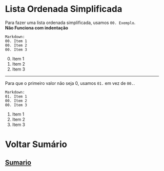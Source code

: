 # Lista Ordenada Simplificada
Para fazer uma lista ordenada simplificada, usamos `00. Exemplo`.  
**Não Funciona com indentação**

```
Markdown:
00. Item 1
00. Item 2
00. Item 3
```

00. Item 1
00. Item 2
00. Item 3

----

Para que o primeiro valor não seja 0, usamos `01.` em vez de `00.`.
```
Markdown:
01. Item 1
00. Item 2
00. Item 3
```

01. Item 1
00. Item 2
00. Item 3

# Voltar Sumário
## [Sumario](0-Sumario.md)